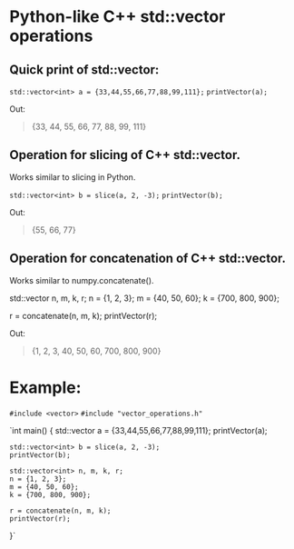 # Python-like C++ std::vector operations

## Quick print of std::vector:
`std::vector<int> a = {33,44,55,66,77,88,99,111};`
`printVector(a);`

Out:
> {33, 44, 55, 66, 77, 88, 99, 111}

## Operation for slicing of C++ std::vector.
Works similar to slicing in Python.

`std::vector<int> b = slice(a, 2, -3);`
`printVector(b);`

Out:
> {55, 66, 77}

## Operation for concatenation of C++ std::vector. 
Works similar to numpy.concatenate().

std::vector<int> n, m, k, r;
n = {1, 2, 3};
m = {40, 50, 60};
k = {700, 800, 900};

r = concatenate(n, m, k);
printVector(r);

Out:
> {1, 2, 3, 40, 50, 60, 700, 800, 900}


# Example:
`#include <vector>`
`#include "vector_operations.h"`

`int main() {
	std::vector<int> a = {33,44,55,66,77,88,99,111};
	printVector(a);
	
	std::vector<int> b = slice(a, 2, -3);
	printVector(b);
	
	std::vector<int> n, m, k, r;
	n = {1, 2, 3};
	m = {40, 50, 60};
	k = {700, 800, 900};
	
	r = concatenate(n, m, k);
	printVector(r);
}`
